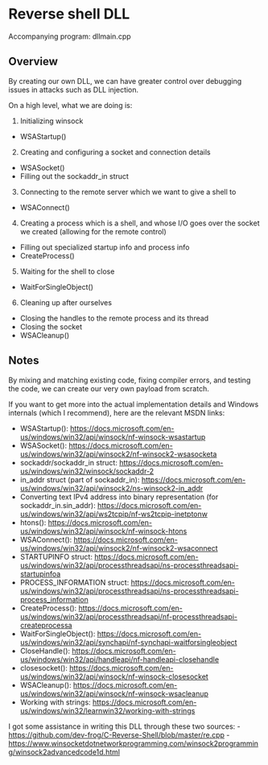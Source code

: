 # Reverse shell DLL

Accompanying program: dllmain.cpp

## Overview

By creating our own DLL, we can have greater control over debugging issues in attacks such as DLL injection.

On a high level, what we are doing is:
1. Initializing winsock
  - WSAStartup()
2. Creating and configuring a socket and connection details
  - WSASocket()
  - Filling out the sockaddr_in struct
3. Connecting to the remote server which we want to give a shell to
  - WSAConnect()
4. Creating a process which is a shell, and whose I/O goes over the socket we created (allowing for the remote control)
  - Filling out specialized startup info and process info
  - CreateProcess()
5. Waiting for the shell to close
  - WaitForSingleObject()
6. Cleaning up after ourselves
  - Closing the handles to the remote process and its thread
  - Closing the socket
  - WSACleanup()

## Notes
By mixing and matching existing code, fixing compiler errors, and testing the code, we can create our very own payload from scratch.

If you want to get more into the actual implementation details and Windows internals (which I recommend), here are the relevant MSDN links:
- WSAStartup(): https://docs.microsoft.com/en-us/windows/win32/api/winsock/nf-winsock-wsastartup
- WSASocket(): https://docs.microsoft.com/en-us/windows/win32/api/winsock2/nf-winsock2-wsasocketa
- sockaddr/sockaddr_in struct: https://docs.microsoft.com/en-us/windows/win32/winsock/sockaddr-2
- in_addr struct (part of sockaddr_in): https://docs.microsoft.com/en-us/windows/win32/api/winsock2/ns-winsock2-in_addr
- Converting text IPv4 address into binary representation (for sockaddr_in.sin_addr): https://docs.microsoft.com/en-us/windows/win32/api/ws2tcpip/nf-ws2tcpip-inetptonw
- htons(): https://docs.microsoft.com/en-us/windows/win32/api/winsock/nf-winsock-htons
- WSAConnect(): https://docs.microsoft.com/en-us/windows/win32/api/winsock2/nf-winsock2-wsaconnect
- STARTUPINFO struct: https://docs.microsoft.com/en-us/windows/win32/api/processthreadsapi/ns-processthreadsapi-startupinfoa
- PROCESS_INFORMATION struct: https://docs.microsoft.com/en-us/windows/win32/api/processthreadsapi/ns-processthreadsapi-process_information
- CreateProcess(): https://docs.microsoft.com/en-us/windows/win32/api/processthreadsapi/nf-processthreadsapi-createprocessa
- WaitForSingleObject(): https://docs.microsoft.com/en-us/windows/win32/api/synchapi/nf-synchapi-waitforsingleobject
- CloseHandle(): https://docs.microsoft.com/en-us/windows/win32/api/handleapi/nf-handleapi-closehandle
- closesocket(): https://docs.microsoft.com/en-us/windows/win32/api/winsock/nf-winsock-closesocket
- WSACleanup(): https://docs.microsoft.com/en-us/windows/win32/api/winsock/nf-winsock-wsacleanup
- Working with strings: https://docs.microsoft.com/en-us/windows/win32/learnwin32/working-with-strings

I got some assistance in writing this DLL through these two sources:
-https://github.com/dev-frog/C-Reverse-Shell/blob/master/re.cpp
-https://www.winsocketdotnetworkprogramming.com/winsock2programming/winsock2advancedcode1d.html